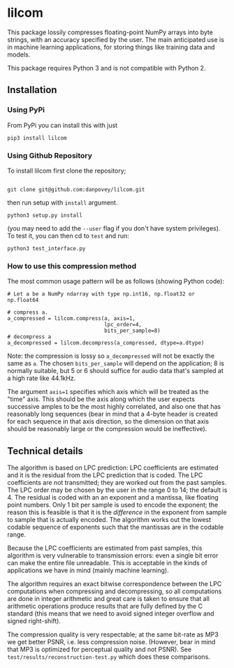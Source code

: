 # lilcom


This package lossily compresses floating-point NumPy arrays
into byte strings, with an accuracy specified by the user.
The main anticipated use is in machine learning applications, for
storing things like training data and models.

This package requires Python 3 and is not compatible with Python 2.

## Installation

### Using PyPi

From PyPi you can install this with just
```
pip3 install lilcom
```


### Using Github Repository
To install lilcom first clone the repository;
```

git clone git@github.com:danpovey/lilcom.git
```

then run setup with `install` argument.
```
python3 setup.py install
```
(you may need to add the `--user` flag if you don't have system privileges).
To test it, you can then cd to `test` and run:

```
python3 test_interface.py
```

### How to use this compression method

The most common usage pattern will be as follows (showing Python code):
```
# Let a be a NumPy ndarray with type np.int16, np.float32 or np.float64

# compress a.
a_compressed = lilcom.compress(a, axis=1,
                               lpc_order=4,
                               bits_per_sample=8)
# decompress a
a_decompressed = lilcom.decompress(a_compressed, dtype=a.dtype)
```
Note: the compression is lossy so `a_decompressed` will not be
exactly the same as `a`.  The chosen `bits_per_sample` will depend on
the application; 8 is normally suitable, but 5 or 6 should suffice
for audio data that's sampled at a high rate like 44.1kHz.

The argument `axis=1` specifies which axis which will be treated as the "time"
axis.  This should be the axis along which the user expects successive amples to
be the most highly correlated, and also one that has reasonably long sequences
(bear in mind that a 4-byte header is created for each sequence in that axis
direction, so the dimension on that axis should be reasonably large or
the compression would be ineffective).



## Technical details

The algorithm is based on LPC prediction: LPC coefficients are estimated and it
is the residual from the LPC prediction that is coded.  The LPC coefficients are
not transmitted; they are worked out from the past samples.  The LPC order may
be chosen by the user in the range 0 to 14; the default is 4.  The residual is
coded with an an exponent and a mantissa, like floating point numbers.  Only 1
bit per sample is used to encode the exponent; the reason this is feasible is
that it is the *difference* in the exponent from sample to sample that is
actually encoded.  The algorithm works out the lowest codable sequence of
exponents such that the mantissas are in the codable range.

Because the LPC coefficients are estimated from past samples, this algorithm
is very vulnerable to transmission errors: even a single bit error can
make the entire file unreadable.  This is acceptable in the kinds of
applications we have in mind (mainly machine learning).

The algorithm requires an exact bitwise correspondence between the LPC
computations when compressing and decompressing, so all computations are done in
integer arithmetic and great care is taken to ensure that all arithmetic
operations produce results that are fully defined by the C standard (this means
that we need to avoid signed integer overflow and signed right-shift).

The compression quality is very respectable; at the same bit-rate as MP3 we get
better PSNR, i.e. less compression noise.  (However, bear in mind that MP3 is
optimized for perceptual quality and not PSNR).  See
`test/results/reconstruction-test.py` which does these comparisons.

